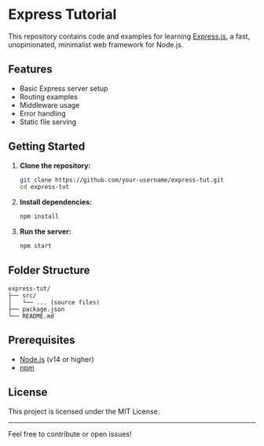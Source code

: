 # Express Tutorial

This repository contains code and examples for learning [Express.js](https://expressjs.com/), a fast, unopinionated, minimalist web framework for Node.js.

## Features

- Basic Express server setup
- Routing examples
- Middleware usage
- Error handling
- Static file serving

## Getting Started

1. **Clone the repository:**
    ```bash
    git clone https://github.com/your-username/express-tut.git
    cd express-tut
    ```

2. **Install dependencies:**
    ```bash
    npm install
    ```

3. **Run the server:**
    ```bash
    npm start
    ```

## Folder Structure

```
express-tut/
├── src/
│   └── ... (source files)
├── package.json
└── README.md
```

## Prerequisites

- [Node.js](https://nodejs.org/) (v14 or higher)
- [npm](https://www.npmjs.com/)

## License

This project is licensed under the MIT License.

---

Feel free to contribute or open issues!
